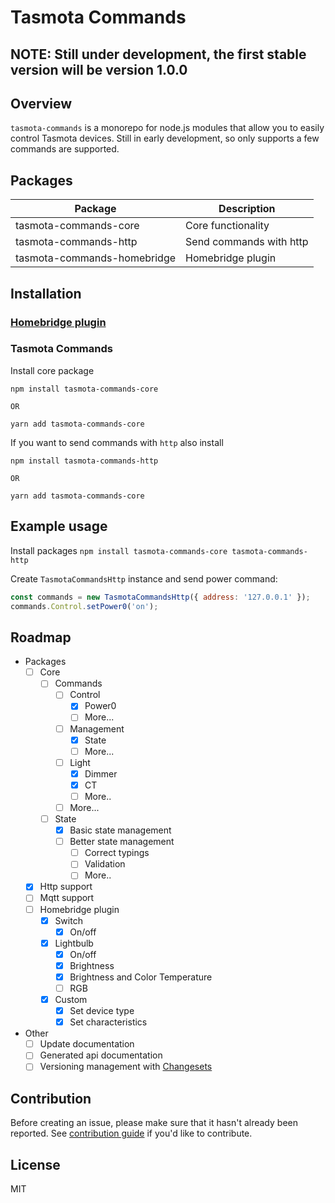 # Tasmota Commands

## NOTE: Still under development, the first stable version will be version 1.0.0

## Overview

`tasmota-commands` is a monorepo for node.js modules that allow you to easily control Tasmota devices. Still in early development, so only supports a few commands are supported.

## Packages

| Package                     | Description             |
| --------------------------- | ----------------------- |
| tasmota-commands-core       | Core functionality      |
| tasmota-commands-http       | Send commands with http |
| tasmota-commands-homebridge | Homebridge plugin       |

## Installation

### [Homebridge plugin](./packages/tasmota-commands-homebridge/README.md#install)

### Tasmota Commands

Install core package

```
npm install tasmota-commands-core

OR

yarn add tasmota-commands-core
```

If you want to send commands with `http` also install

```
npm install tasmota-commands-http

OR

yarn add tasmota-commands-core

```

## Example usage

Install packages `npm install tasmota-commands-core tasmota-commands-http`

Create `TasmotaCommandsHttp` instance and send power command:

```javascript
const commands = new TasmotaCommandsHttp({ address: '127.0.0.1' });
commands.Control.setPower0('on');
```

## Roadmap

- Packages
  - [ ] Core
    - [ ] Commands
      - [ ] Control
        - [x] Power0
        - [ ] More...
      - [ ] Management
        - [x] State
        - [ ] More...
      - [ ] Light
        - [x] Dimmer
        - [x] CT
        - [ ] More..
      - [ ] More...
    - [ ] State
      - [x] Basic state management
      - [ ] Better state management
        - [ ] Correct typings
        - [ ] Validation
        - [ ] More..
  - [x] Http support
  - [ ] Mqtt support
  - [ ] Homebridge plugin
    - [x] Switch
      - [x] On/off
    - [x] Lightbulb
      - [x] On/off
      - [x] Brightness
      - [x] Brightness and Color Temperature
      - [ ] RGB
    - [x] Custom
      - [x] Set device type
      - [x] Set characteristics
- Other
  - [ ] Update documentation
  - [ ] Generated api documentation
  - [ ] Versioning management with [Changesets](https://github.com/changesets/changesets)

## Contribution

Before creating an issue, please make sure that it hasn't already been reported. See [contribution guide](./CONTRIBUTING.md) if you'd like to contribute.

## License

MIT
